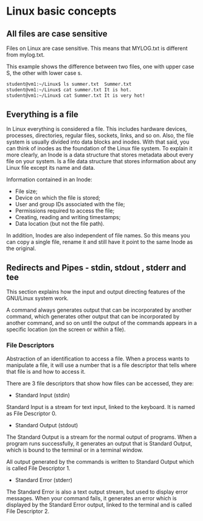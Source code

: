 # Linux basic concepts

## All files are case sensitive

Files on Linux are case sensitive. This means that MYLOG.txt is different from mylog.txt.

This example shows the difference between two files, one with upper case S, the other with lower case s.

```bash
student@vm1:~/Linux$ ls summer.txt  Summer.txt
student@vm1:~/Linux$ cat summer.txt It is hot.
student@vm1:~/Linux$ cat Summer.txt It is very hot!
```

## Everything is a file

In Linux everything is considered a file. This includes hardware devices, processes, directories, regular files, sockets, links, and so on. Also, the file system is usually divided into data blocks and inodes. With that said, you can think of inodes as the foundation of the Linux file system. To explain it more clearly, an Inode is a data structure that stores metadata about every file on your system. Is a file data structure that stores information about any Linux file except its name and data.

Information contained in an Inode:

* File size;
* Device on which the file is stored;
* User and group IDs associated with the file;
* Permissions required to access the file;
* Creating, reading and writing timestamps;
* Data location (but not the file path).

In addition, Inodes are also independent of file names. So this means you can copy a single file, rename it and still have it point to the same Inode as the original.

## Redirects and Pipes - stdin, stdout , stderr and tee

This section explains how the input and output directing features of the GNU/Linux system work. 

A command always generates output that can be incorporated by another command, which generates other output that can be incorporated by another command, and so on until the output of the commands appears in a specific location (on the screen or within a file).


### File Descriptors

Abstraction of an identification to access a file. When a process wants to manipulate a file, it will use a number that is a file descriptor that tells where that file is and how to access it.

There are 3 file descriptors that show how files can be accessed, they are:

* Standard Input (stdin)

Standard Input is a stream for text input, linked to the keyboard. It is named as File Descriptor 0.

* Standard Output (stdout)

The Standard Output is a stream for the normal output of programs. When a program runs successfully, it generates an output that is Standard Output, which is bound to the terminal or in a terminal window.

All output generated by the commands is written to Standard Output which is called File Descriptor 1.

* Standard Error (stderr)

The Standard Error is also a text output stream, but used to display error messages.
When your command fails, it generates an error which is displayed by the Standard Error output, linked to the terminal and is called File Descriptor 2.
